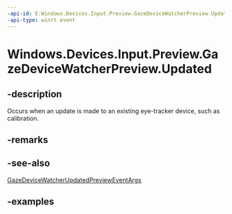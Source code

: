 ```yaml
---
-api-id: E:Windows.Devices.Input.Preview.GazeDeviceWatcherPreview.Updated
-api-type: winrt event
---
```


<!-- Event syntax.
public event TypedEventHandler Updated<GazeDeviceWatcherPreview, GazeDeviceWatcherUpdatedPreviewEventArgs>
-->

# Windows.Devices.Input.Preview.GazeDeviceWatcherPreview.Updated

## -description
Occurs when an update is made to an existing eye-tracker device, such as calibration.

## -remarks

## -see-also
[GazeDeviceWatcherUpdatedPreviewEventArgs](gazedevicewatcherupdatedprevieweventargs.md)

## -examples


